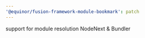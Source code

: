 ```yaml
---
'@equinor/fusion-framework-module-bookmark': patch
---
```


support for module resolution NodeNext & Bundler

